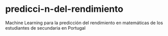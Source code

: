 # predicci-n-del-rendimiento
Machine Learning para la predicción del rendimiento en  matemáticas de los estudiantes de secundaria en Portugal
